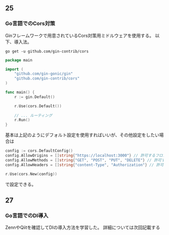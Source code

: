 ## 25
### Go言語でのCors対策
Ginフレームワークで用意されているCors対策用ミドルウェアを使用する。
以下、導入法。
```
go get -u github.com/gin-contrib/cors 
```
``` Go
package main

import (
    "github.com/gin-gonic/gin"
    "github.com/gin-contrib/cors"
)

func main() {
    r := gin.Default()

    r.Use(cors.Default())
    
    // ... ルーティング
    r.Run()
}
```
基本は上記のようにデフォルト設定を使用すればいいが、その他設定をしたい場合は
``` Go
config := cors.DefaultConfig()
config.AllowOrigins = []string{"https://localhost:3000"} // 許可するフロントエンドのパス
config.AllowMethods = []string{"GET", "POST", "PUT", "DELETE"} // 許可するHTTPメソッド
config.AllowHeaders = []string{"content-Type", "Authorization"} // 許可するHTTPヘッダー

r.Use(cors.New(config)) 
```
で設定できる。

## 27
### Go言語でのDI導入
ZennやQiitを確認してDIの導入方法を学習した。
詳細については次回記載する
